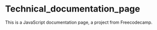 # Technical_documentation_page
This is a JavaScript documentation page, a project from Freecodecamp.
